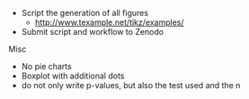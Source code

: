 - Script the generation of all figures
  - http://www.texample.net/tikz/examples/
- Submit script and workflow to Zenodo

Misc
- No pie charts
- Boxplot with additional dots
- do not only write p-values, but also the test used and the n
